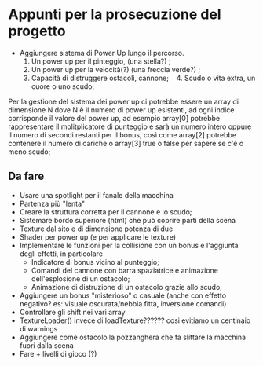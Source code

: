 # Appunti per la prosecuzione del progetto
* Aggiungere sistema di Power Up lungo il percorso.
    1. Un power up per il pinteggio, (una stella?) ;
    2. Un power up per la velocità(?) (una freccia verde?) ;
    3. Capacità di distruggere ostacoli, cannone;
    4. Scudo o vita extra, un cuore o uno scudo;

Per la gestione del sistema dei power up ci potrebbe essere un array di dimensione N dove N è il numero di power up esistenti, ad ogni indice corrisponde il valore del power up, ad esempio array[0] potrebbe rappresentare il molitplicatore di punteggio e sarà un numero intero oppure il numero di secondi restanti per il bonus, così come array[2] potrebbe contenere il numero di cariche o array[3] true o false per sapere se c'è o meno scudo;

## Da fare
* Usare una spotlight per il fanale della macchina
* Partenza più "lenta"
* Creare la struttura corretta per il cannone e lo scudo;
* Sistemare bordo superiore (html) che può coprire parti della scena
* Texture dal sito e di dimensione potenza di due
* Shader per power up (e per applicare le texture)
* Implementare le funzioni per la collisione con un bonus e l'aggiunta degli effetti, in particolare
    * Indicatore di bonus vicino al punteggio;
    * Comandi del cannone con barra spaziatrice e animazione dell'esplosione di un ostacolo;
    * Animazione di distruzione di un ostacolo grazie allo scudo;
* Aggiungere un bonus "misterioso" o casuale (anche con effetto negativo? es: visuale oscurata/nebbia fitta, inversione comandi)
* Controllare gli shift nei vari array
* TextureLoader() invece di loadTexture?????? cosi evitiamo un centinaio di warnings
* Aggiungere come ostacolo la pozzanghera che fa slittare la macchina fuori dalla scena
* Fare + livelli di gioco (?)

